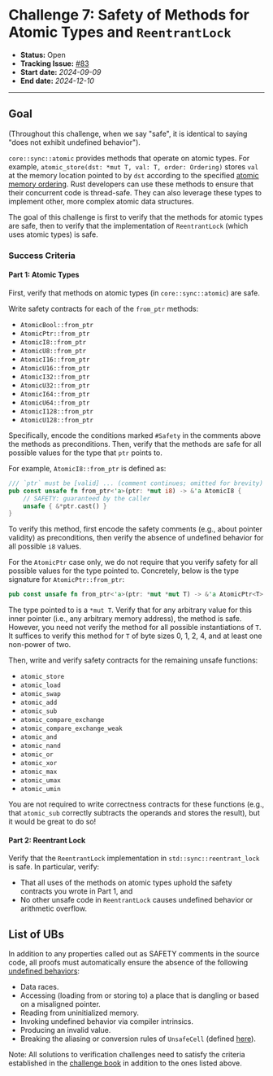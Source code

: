 # Challenge 7: Safety of Methods for Atomic Types and `ReentrantLock`

- **Status:** Open
- **Tracking Issue:** [#83](https://github.com/model-checking/verify-rust-std/issues/83)
- **Start date:** *2024-09-09*
- **End date:** *2024-12-10*

-------------------

## Goal

(Throughout this challenge, when we say "safe", it is identical to saying "does not exhibit undefined behavior").

`core::sync::atomic` provides methods that operate on atomic types.
For example, `atomic_store(dst: *mut T, val: T, order: Ordering)` stores `val` at the memory location pointed to by `dst` according to the specified [atomic memory ordering](https://doc.rust-lang.org/std/sync/atomic/enum.Ordering.html).
Rust developers can use these methods to ensure that their concurrent code is thread-safe.
They can also leverage these types to implement other, more complex atomic data structures.

The goal of this challenge is first to verify that the methods for atomic types are safe, then to verify that the implementation of `ReentrantLock` (which uses atomic types) is safe.

### Success Criteria

#### Part 1: Atomic Types

First, verify that methods on atomic types (in `core::sync::atomic`) are safe.

Write safety contracts for each of the `from_ptr` methods:

- `AtomicBool::from_ptr`
- `AtomicPtr::from_ptr`
- `AtomicI8::from_ptr`
- `AtomicU8::from_ptr`
- `AtomicI16::from_ptr`
- `AtomicU16::from_ptr`
- `AtomicI32::from_ptr`
- `AtomicU32::from_ptr`
- `AtomicI64::from_ptr`
- `AtomicU64::from_ptr`
- `AtomicI128::from_ptr`
- `AtomicU128::from_ptr`

Specifically, encode the conditions marked `#Safety` in the comments above the methods as preconditions.
Then, verify that the methods are safe for all possible values for the type that `ptr` points to.

For example, `AtomicI8::from_ptr` is defined as:
```rust
/// `ptr` must be [valid] ... (comment continues; omitted for brevity)
pub const unsafe fn from_ptr<'a>(ptr: *mut i8) -> &'a AtomicI8 {
    // SAFETY: guaranteed by the caller
    unsafe { &*ptr.cast() }
}
```

To verify this method, first encode the safety comments (e.g., about pointer validity) as preconditions, then verify the absence of undefined behavior for all possible `i8` values.

For the `AtomicPtr` case only, we do not require that you verify safety for all possible values for the type pointed to.
Concretely, below is the type signature for `AtomicPtr::from_ptr`:

```rust
pub const unsafe fn from_ptr<'a>(ptr: *mut *mut T) -> &'a AtomicPtr<T>
```

The type pointed to is a `*mut T`.
Verify that for any arbitrary value for this inner pointer (i.e., any arbitrary memory address), the method is safe.
However, you need not verify the method for all possible instantiations of `T`.
It suffices to verify this method for `T` of byte sizes 0, 1, 2, 4, and at least one non-power of two.

Then, write and verify safety contracts for the remaining unsafe functions:

- `atomic_store`
- `atomic_load`
- `atomic_swap`
- `atomic_add`
- `atomic_sub`
- `atomic_compare_exchange`
- `atomic_compare_exchange_weak`
- `atomic_and`
- `atomic_nand`
- `atomic_or`
- `atomic_xor`
- `atomic_max`
- `atomic_umax`
- `atomic_umin`

You are not required to write correctness contracts for these functions (e.g., that `atomic_sub` correctly subtracts the operands and stores the result), but it would be great to do so!

#### Part 2: Reentrant Lock

Verify that the `ReentrantLock` implementation in `std::sync::reentrant_lock` is safe. In particular, verify:

* That all uses of the methods on atomic types uphold the safety contracts you wrote in Part 1, and
* No other unsafe code in `ReentrantLock` causes undefined behavior or arithmetic overflow.

## List of UBs

In addition to any properties called out as SAFETY comments in the source code, all proofs must automatically ensure the absence of the following [undefined behaviors](https://github.com/rust-lang/reference/blob/142b2ed77d33f37a9973772bd95e6144ed9dce43/src/behavior-considered-undefined.md):

* Data races.
* Accessing (loading from or storing to) a place that is dangling or based on a misaligned pointer.
* Reading from uninitialized memory.
* Invoking undefined behavior via compiler intrinsics.
* Producing an invalid value.
* Breaking the aliasing or conversion rules of `UnsafeCell` (defined [here](https://doc.rust-lang.org/std/cell/struct.UnsafeCell.html)).

Note: All solutions to verification challenges need to satisfy the criteria established in the [challenge book](../general-rules.md) in addition to the ones listed above.
